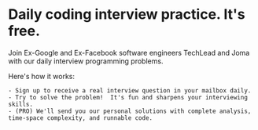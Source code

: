 # Daily coding interview practice. It's free.

Join Ex-Google and Ex-Facebook software engineers TechLead and Joma with our daily interview programming problems.

Here's how it works:

    - Sign up to receive a real interview question in your mailbox daily.
    - Try to solve the problem!  It's fun and sharpens your interviewing skills.
    - (PRO) We'll send you our personal solutions with complete analysis, time-space complexity, and runnable code.

